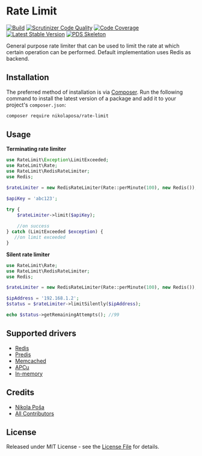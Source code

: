 # Rate Limit

[![Build](https://github.com/nikolaposa/rate-limit/workflows/Build/badge.svg?branch=master)](https://github.com/nikolaposa/rate-limit/actions)
[![Scrutinizer Code Quality](https://scrutinizer-ci.com/g/nikolaposa/rate-limit/badges/quality-score.png?b=master)](https://scrutinizer-ci.com/g/nikolaposa/rate-limit/?branch=master)
[![Code Coverage](https://scrutinizer-ci.com/g/nikolaposa/rate-limit/badges/coverage.png?b=master)](https://scrutinizer-ci.com/g/nikolaposa/rate-limit/?branch=master)
[![Latest Stable Version](https://poser.pugx.org/nikolaposa/rate-limit/v/stable)](https://packagist.org/packages/nikolaposa/rate-limit)
[![PDS Skeleton](https://img.shields.io/badge/pds-skeleton-blue.svg)](https://github.com/php-pds/skeleton)


General purpose rate limiter that can be used to limit the rate at which certain operation can be performed. Default implementation uses Redis as backend.
 
## Installation

The preferred method of installation is via [Composer](http://getcomposer.org/). Run the following
command to install the latest version of a package and add it to your project's `composer.json`:

```bash
composer require nikolaposa/rate-limit
```

## Usage

**Terminating rate limiter**

```php
use RateLimit\Exception\LimitExceeded;
use RateLimit\Rate;
use RateLimit\RedisRateLimiter;
use Redis;

$rateLimiter = new RedisRateLimiter(Rate::perMinute(100), new Redis());

$apiKey = 'abc123';

try {
    $rateLimiter->limit($apiKey);
    
    //on success
} catch (LimitExceeded $exception) {
   //on limit exceeded
}
```

**Silent rate limiter**

```php
use RateLimit\Rate;
use RateLimit\RedisRateLimiter;
use Redis;

$rateLimiter = new RedisRateLimiter(Rate::perMinute(100), new Redis());

$ipAddress = '192.168.1.2';
$status = $rateLimiter->limitSilently($ipAddress);

echo $status->getRemainingAttempts(); //99
```

## Supported drivers

- [Redis](src/RedisRateLimiter.php)
- [Predis](src/PredisRateLimiter.php)
- [Memcached](src/MemcachedRateLimiter.php)
- [APCu](src/ApcuRateLimiter.php)
- [In-memory](src/InMemoryRateLimiter.php)

## Credits

- [Nikola Poša][link-author]
- [All Contributors][link-contributors]

## License

Released under MIT License - see the [License File](LICENSE) for details.


[link-author]: https://github.com/nikolaposa
[link-contributors]: ../../contributors
